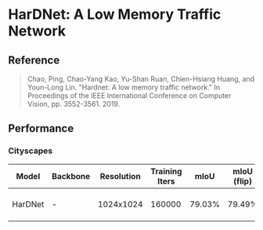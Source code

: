# HarDNet: A Low Memory Traffic Network

## Reference

> Chao, Ping, Chao-Yang Kao, Yu-Shan Ruan, Chien-Hsiang Huang, and Youn-Long Lin. "Hardnet: A low memory traffic network." In Proceedings of the IEEE International Conference on Computer Vision, pp. 3552-3561. 2019.

## Performance

### Cityscapes

| Model | Backbone | Resolution | Training Iters | mIoU | mIoU (flip) | mIoU (ms+flip) | Links |
|-|-|-|-|-|-|-|-|
|HarDNet|-|1024x1024|160000|79.03%|79.49%|79.96%|[model](https://bj.bcebos.com/paddleseg/dygraph/cityscapes/hardnet_cityscapes_1024x1024_160k/model.pdparams) \| [log](https://bj.bcebos.com/paddleseg/dygraph/cityscapes/hardnet_cityscapes_1024x1024_160k/train.log) \| [vdl](https://paddlepaddle.org.cn/paddle/visualdl/service/app?id=b90b16bff783a97baed70313821fe551)|
